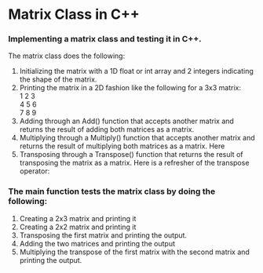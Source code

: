 # Matrix Class in C++

### Implementing a matrix class and testing it in C++.

The matrix class does the following:

1. Initializing the matrix with a 1D float or int array and 2 integers
indicating the shape of the matrix.
2. Printing the matrix in a 2D fashion like the following for a 3x3 matrix:  
1 2 3  
4 5 6  
7 8 9  
3. Adding through an Add() function that accepts another matrix and
returns the result of adding both matrices as a matrix.
4. Multiplying through a Multiply() function that accepts another matrix
and returns the result of multiplying both matrices as a matrix. Here
5. Transposing through a Transpose() function that returns the result of
transposing the matrix as a matrix. Here is a refresher of the
transpose operator:


### The main function tests the matrix class by doing the following:

1. Creating a 2x3 matrix and printing it
2. Creating a 2x2 matrix and printing it
3. Transposing the first matrix and printing the output.
4. Adding the two matrices and printing the output
5. Multiplying the transpose of the first matrix with the second matrix
and printing the output.
